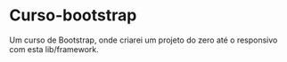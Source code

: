 # Curso-bootstrap
Um curso de Bootstrap, onde criarei um projeto do zero até o responsivo com esta lib/framework.
